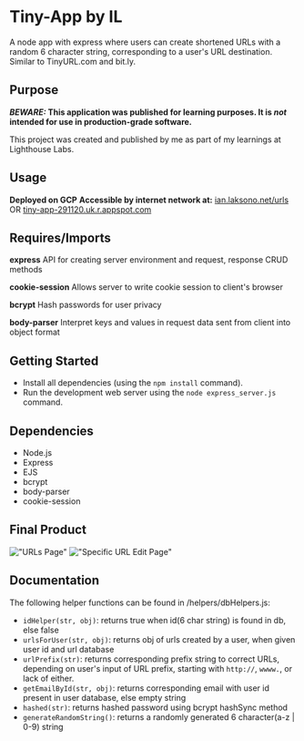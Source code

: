 # Tiny-App by IL

A node app with express where users can create shortened URLs with a random 6 character string, corresponding to a user's URL destination. Similar to TinyURL.com and bit.ly.

## Purpose

**_BEWARE:_ This application was published for learning purposes. It is _not_ intended for use in production-grade software.**

This project was created and published by me as part of my learnings at Lighthouse Labs. 

## Usage

**Deployed on GCP**
**Accessible by internet network at:**
[ian.laksono.net/urls](http://ian.laksono.net/urls) OR 
[tiny-app-291120.uk.r.appspot.com](http://tiny-app-291120.uk.r.appspot.com)

## Requires/Imports

**express**
API for creating server environment and request, response CRUD methods

**cookie-session**
Allows server to write cookie session to client's browser

**bcrypt**
Hash passwords for user privacy

**body-parser**
Interpret keys and values in request data sent from client into object format

## Getting Started

- Install all dependencies (using the `npm install` command).
- Run the development web server using the `node express_server.js` command.

## Dependencies

- Node.js
- Express
- EJS
- bcrypt
- body-parser
- cookie-session

## Final Product

!["URLs Page"](https://github.com/ilaksono/Tiny-App/blob/master/docs/urls-page.png)
!["Specific URL Edit Page"](https://github.com/ilaksono/Tiny-App/blob/master/docs/urls-show-page.png)


## Documentation

The following helper functions can be found in /helpers/dbHelpers.js:

* `idHelper(str, obj)`: returns true when id(6 char string) is found in db, else false
* `urlsForUser(str, obj)`: returns obj of urls created by a user, when given user id and url database
* `urlPrefix(str)`: returns corresponding prefix string to correct URLs, depending on user's input of URL prefix, starting with `http://`, `wwww.`, or lack of either.
* `getEmailById(str, obj)`: returns corresponding email with user id present in user database, else empty string
* `hashed(str)`: returns hashed password using bcrypt hashSync method
* `generateRandomString()`: returns a randomly generated 6 character(a-z | 0-9) string
